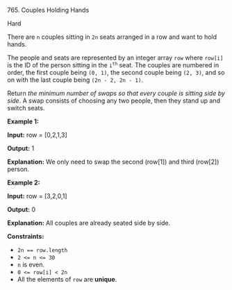 765\. Couples Holding Hands

Hard

There are `n` couples sitting in `2n` seats arranged in a row and want to hold hands.

The people and seats are represented by an integer array `row` where `row[i]` is the ID of the person sitting in the <code>i<sup>th</sup></code> seat. The couples are numbered in order, the first couple being `(0, 1)`, the second couple being `(2, 3)`, and so on with the last couple being `(2n - 2, 2n - 1)`.

Return _the minimum number of swaps so that every couple is sitting side by side_. A swap consists of choosing any two people, then they stand up and switch seats.

**Example 1:**

**Input:** row = [0,2,1,3]

**Output:** 1

**Explanation:** We only need to swap the second (row[1]) and third (row[2]) person.

**Example 2:**

**Input:** row = [3,2,0,1]

**Output:** 0

**Explanation:** All couples are already seated side by side.

**Constraints:**

*   `2n == row.length`
*   `2 <= n <= 30`
*   `n` is even.
*   `0 <= row[i] < 2n`
*   All the elements of `row` are **unique**.